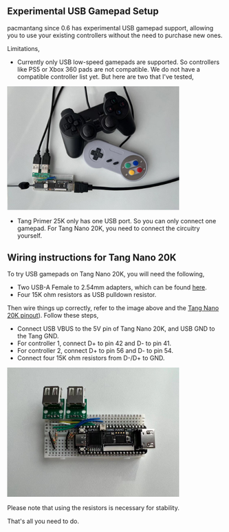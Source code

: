 
## Experimental USB Gamepad Setup

pacmantang since 0.6 has experimental USB gamepad support, allowing you to use your existing controllers without the need to purchase new ones.

Limitations,

* Currently only USB low-speed gamepads are supported. So controllers like PS5 or Xbox 360 pads are not compatible. We do not have a compatible controller list yet. But here are two that I've tested,

<img src="images/usb_gamepad2.jpg" width=400>

* Tang Primer 25K only has one USB port. So you can only connect one gamepad. For Tang Nano 20K, you need to connect the circuitry yourself. 

## Wiring instructions for Tang Nano 20K

To try USB gamepads on Tang Nano 20K, you will need the following,
* Two USB-A Female to 2.54mm adapters, which can be found [here](https://www.aliexpress.us/item/2255800203914149.html?spm=a2g0o.productlist.main.17.6e617e229i3qAm&algo_pvid=89ee64ce-a2c8-41f6-9e3b-45e8396569fd&algo_exp_id=89ee64ce-a2c8-41f6-9e3b-45e8396569fd-8&pdp_npi=4%40dis%21USD%210.28%210.25%21%21%210.28%21%21%402132a25516924371147167093ec531%2110000001592482118%21sea%21US%214484896846%21A&curPageLogUid=dAeFgl6FWDAf).
* Four 15K ohm resistors as USB pulldown resistor.

Then wire things up correctly, refer to the image above and the [Tang Nano 20K pinout](https://wiki.sipeed.com/hardware/en/tang/tang-nano-20k/nano-20k.html)). Follow these steps,
* Connect USB VBUS to the 5V pin of Tang Nano 20K, and USB GND to the Tang GND.
* For controller 1, connect D+ to pin 42 and D- to pin 41.
* For controller 2, connect D+ to pin 56 and D- to pin 54.
* Connect four 15K ohm resistors from D-/D+ to GND.

<img src="images/usb_gamepad1.jpg" width=400>

Please note that using the resistors is necessary for stability.

That's all you need to do.

